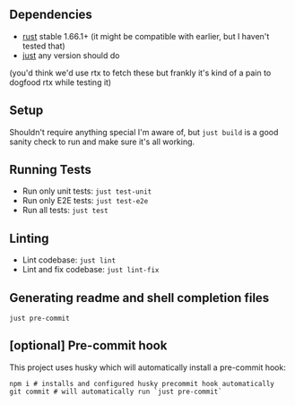## Dependencies

* [rust](https://www.rust-lang.org/) stable 1.66.1+ (it might be compatible with earlier, but I haven't tested that)
* [just](https://github.com/casey/just) any version should do

(you'd think we'd use rtx to fetch these but frankly it's kind of a pain to dogfood rtx while testing it)

## Setup

Shouldn't require anything special I'm aware of, but `just build` is a good sanity check to run and make sure it's all working.

## Running Tests

* Run only unit tests: `just test-unit`
* Run only E2E tests: `just test-e2e`
* Run all tests: `just test`

## Linting

* Lint codebase: `just lint`
* Lint and fix codebase: `just lint-fix`

## Generating readme and shell completion files

```
just pre-commit
```

## [optional] Pre-commit hook

This project uses husky which will automatically install a pre-commit hook:

```
npm i # installs and configured husky precommit hook automatically
git commit # will automatically run `just pre-commit`
```
